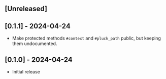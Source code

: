 ## [Unreleased]

## [0.1.1] - 2024-04-24

- Make protected methods `#context` and `#pluck_path` public, but keeping them undocumented.


## [0.1.0] - 2024-04-24

- Initial release

